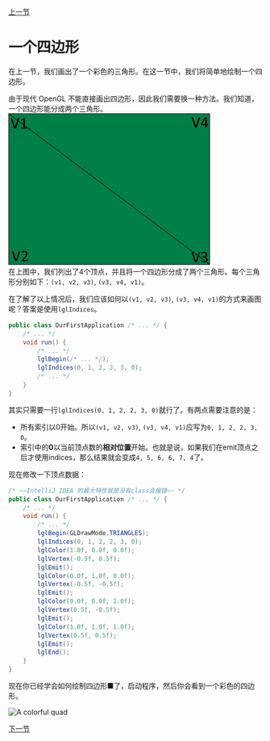 [上一节](../s02/triangle.md)

# 一个四边形

在上一节，我们画出了一个彩色的三角形。在这一节中，我们将简单地绘制一个四边形。

由于现代 OpenGL 不能直接画出四边形，因此我们需要换一种方法。我们知道，一个四边形能分成两个三角形。  
![4 vertices 2 triangles quad](quad-vert.png)  
在上图中，我们列出了4个顶点，并且将一个四边形分成了两个三角形。每个三角形分别如下：`(v1, v2, v3)`, `(v3, v4, v1)`。

在了解了以上情况后，我们应该如何以`(v1, v2, v3)`, `(v3, v4, v1)`的方式来画图呢？答案是使用`lglIndices`。  
```java
public class OurFirstApplication /* ... */ {
    /* ... */
    void run() {
        /* ... */
        lglBegin(/* ... */);
        lglIndices(0, 1, 2, 2, 3, 0);
        /* ... */
    }
}
```

其实只需要一行`lglIndices(0, 1, 2, 2, 3, 0)`就行了。有两点需要注意的是：
- 所有索引以0开始。所以`(v1, v2, v3)`, `(v3, v4, v1)`应写为`0, 1, 2, 2, 3, 0`。
- 索引中的**0**以当前顶点数的**相对位置**开始。也就是说，如果我们在emit顶点之后才使用indices，那么结果就会变成`4, 5, 6, 6, 7, 4`了。

现在修改一下顶点数据：  
```java
/* ~~IntelliJ IDEA 的最大特性就是没有class会报错~~ */
public class OurFirstApplication /* ... */ {
    /* ... */
    void run() {
        /* ... */
        lglBegin(GLDrawMode.TRIANGLES);
        lglIndices(0, 1, 2, 2, 3, 0);
        lglColor(1.0f, 0.0f, 0.0f);
        lglVertex(-0.5f, 0.5f);
        lglEmit();
        lglColor(0.0f, 1.0f, 0.0f);
        lglVertex(-0.5f, -0.5f);
        lglEmit();
        lglColor(0.0f, 0.0f, 1.0f);
        lglVertex(0.5f, -0.5f);
        lglEmit();
        lglColor(1.0f, 1.0f, 1.0f);
        lglVertex(0.5f, 0.5f);
        lglEmit();
        lglEnd();
    }
}
```

现在你已经学会如何绘制四边形■了，启动程序，然后你会看到一个彩色的四边形。

![A colorful quad](colorful-quad.png)

[下一节](../s04/texture.md)
